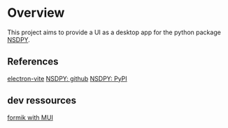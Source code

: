 # Overview

This project aims to provide a UI as a desktop app for the python package [NSDPY](https://pypi.org/project/nsdpy/).

## References

[electron-vite](https://electron-vite.github.io/guide/getting-started.html)
[NSDPY: github](https://github.com/RaphaelHebert/nsdpy)
[NSDPY: PyPI](https://pypi.org/project/nsdpy/)

## dev ressources

[formik with MUI](https://formik.org/docs/examples/with-material-ui)

